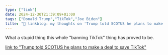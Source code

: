 ```yaml
---
type: ["link"]
date: 2024-12-30T21:39:09+01:00
tags: ["Donald Trump","TikTok","Joe Biden"]
title: "🔗 linkblog: my thoughts on 'Trump told SCOTUS he plans to make a deal to save TikTok'"
---
```

What a stupid thing this whole "banning TikTok" thing has proved to be.

[link to "Trump told SCOTUS he plans to make a deal to save TikTok"](https://arstechnica.com/tech-policy/2024/12/trump-told-scotus-he-plans-to-make-a-deal-to-save-tiktok/)
